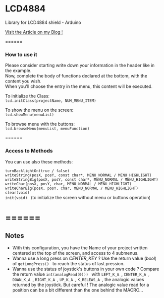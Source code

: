 # LCD4884
Library for LCD4884 shield - Arduino

[Visit the Article on my Blog !](http://horloge-skynet.weebly.com/arduino/lcd4884-shield)

======

### How to use it


Please consider starting write down your information in the header like in the example.  
Now, complete the body of functions declared at the bottom, with the content you wish.  
When you'll choose the entry in the menu, this content will be executed.  

To initialize the Class:  
```lcd.initClass(projectName, NUM_MENU_ITEM) ```

To show the menu on the screen:  
```lcd.showMenu(menuList) ```

To browse menu with the buttons:  
```lcd.browseMenu(menuList, menuFunction) ```


======
### Access to Methods

You can use also these methods:

```turnBacklightOn(true / false)```  
```writeString(posX, posY, const char*, MENU_NORMAL / MENU_HIGHLIGHT)```  
```writeStringBig(posX, posY, const char*, MENU_NORMAL / MENU_HIGHLIGHT)```  
```writeChar(posX, posY, char, MENU_NORMAL / MENU_HIGHLIGHT)```  
```writeCharBig(posX, posY, char, MENU_NORMAL / MENU_HIGHLIGHT)```  
```clear(void) ```  
```init(void) ``` (to initialize the screen without menu or buttons operation)


======
======

## Notes
* With this configuration, you have the Name of your project written centered at the top of the screen, and access to 4 submenus.
* Wanna use a long press on *CENTER_KEY* ? Use the return value (_bool_) of ```getLongPress() ``` to reach the status of last pression.
* Wanna use the status of joystick's buttons in your own code ? Compare the return value ```int(analogRead(0))) ``` with ```LEFT_K_A ```, ```CENTER_K_A ```, ```DOWN_K_A ```, ```RIGHT_K_A ```, ```UP_K_A ```, ```K_RELEAS_A ```, the analogic values returned by the joystick. But careful ! The analogic value read for a position can be a bit different than the one behind the MACRO...
